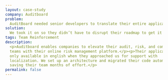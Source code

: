 ```yaml
---
layout: case-study
company: Auditboard
problem:
  AuditBoard needed senior developers to translate their entire application.
solution:
  We took it on so they didn’t have to disrupt their roadmap to get it done.
tags: Team Reinforcement
description:
  <p>Auditboard enables companies to elevate their audit, risk, and compliance
  teams with their online risk management platform.</p><p>Their application was
  only available in english when they approached us for support with
  localization. We set up an architecture and migrated their code automatically,
  saving their team months of effort.</p>
permalink: false
---
```

